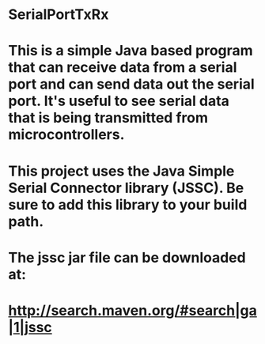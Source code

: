 # SerialPortTxRx
# This is a simple Java based program that can receive data from a serial port and can send data out the serial port. It's useful to see serial data that is being transmitted from microcontrollers.
# This project uses the Java Simple Serial Connector library (JSSC). Be sure to add this library to your build path.
# The jssc jar file can be downloaded at:
# http://search.maven.org/#search|ga|1|jssc